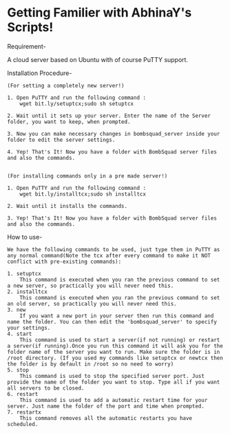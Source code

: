 # Getting Familier with AbhinaY's Scripts!

Requirement-

  A cloud server based on Ubuntu with of course PuTTY support.
  
Installation Procedure-

	(For setting a completely new server!)

	1. Open PuTTY and run the following command : 
		wget bit.ly/setuptcx;sudo sh setuptcx
			
	2. Wait until it sets up your server. Enter the name of the Server folder, you want to keep, when prompted.
	
	3. Now you can make necessary changes in bombsquad_server inside your folder to edit the server settings.
	
	4. Yep! That's It! Now you have a folder with BombSquad server files and also the commands.
	
	
	(For installing commands only in a pre made server!)

	1. Open PuTTY and run the following command : 
		wget bit.ly/installtcx;sudo sh installtcx	
		
	2. Wait until it installs the commands.
	
	3. Yep! That's It! Now you have a folder with BombSquad server files and also the commands.
	
How to use-

	We have the following commands to be used, just type them in PuTTY as any normal command(Note the tcx after every command to make it NOT conflict with pre-existing commands):
	
	1. setuptcx
		This command is executed when you ran the previous command to set a new server, so practically you will never need this.
	2. installtcx
		This command is executed when you ran the previous command to set an old server, so practically you will never need this.
	3. new
		If you want a new port in your server then run this command and name the folder. You can then edit the 'bombsquad_server' to specify your settings.
	4. start
		This command is used to start a server(if not running) or restart a server(if running).Once you run this command it will ask you for the folder name of the server you want to run. Make sure the folder is in /root directory. (If you used my commands like setuptcx or newtcx then the folder is by default in /root so no need to worry)
	5. stop
		This command is used to stop the specified server port. Just provide the name of the folder you want to stop. Type all if you want all servers to be closed.
	6. restart
		This command is used to add a automatic restart time for your server. Just name the folder of the port and time when prompted.
	7. restartx
		This command removes all the automatic restarts you have scheduled.
